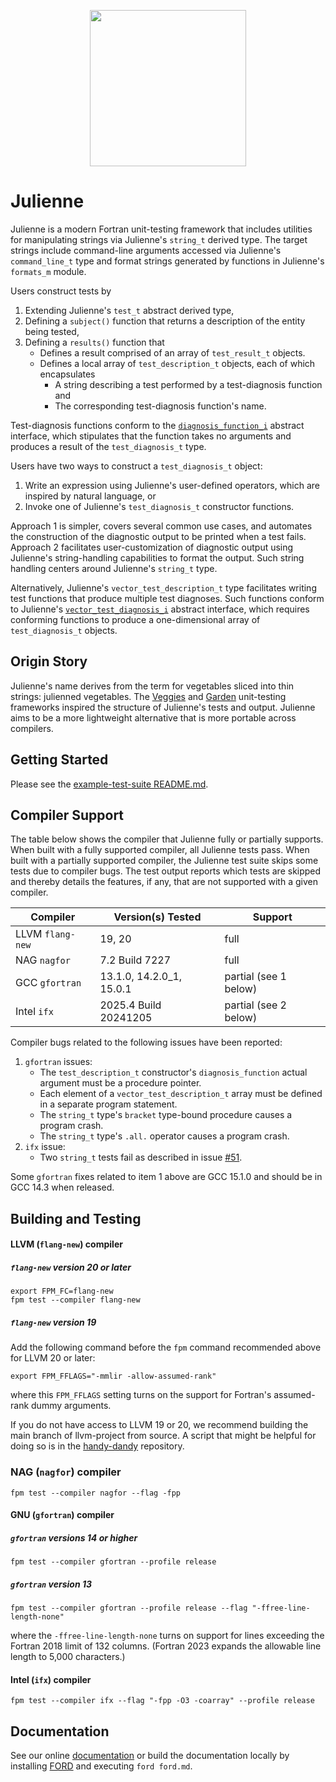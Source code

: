 <p align="center">
  <img width="250" height="250" src="https://github.com/user-attachments/assets/1a1c4f1a-f229-4d6d-bcaa-d5d9826ee639">
</p>

Julienne
========
Julienne is a modern Fortran unit-testing framework that includes utilities for manipulating strings
via Julienne's `string_t` derived type.  The target strings include command-line arguments accessed
via Julienne's `command_line_t` type  and format strings generated by functions in Julienne's `formats_m` module.

Users construct tests by
1. Extending Julienne's `test_t` abstract derived type,
2. Defining a `subject()` function that returns a description of the entity being tested,
3. Defining a `results()` function that
    - Defines a result comprised of an array of `test_result_t` objects.
    - Defines a local array of `test_description_t` objects, each of which encapsulates
        * A string describing a test performed by a test-diagnosis function and
        * The corresponding test-diagnosis function's name.

Test-diagnosis functions conform to the [`diagnosis_function_i`] abstract interface, which stipulates that
the function takes no arguments and produces a result of the `test_diagnosis_t` type.

Users have two ways to construct a `test_diagnosis_t` object:
1. Write an expression using Julienne's user-defined operators, which are inspired by natural language, or
2. Invoke one of Julienne's `test_diagnosis_t` constructor functions.

Approach 1 is simpler, covers several common use cases, and automates the construction of the diagnostic 
output to be printed when a test fails.  Approach 2 facilitates user-customization of diagnostic output 
using Julienne's string-handling capabilities to format the output.  Such string handling centers around
Julienne's `string_t` type. 

Alternatively, Julienne's `vector_test_description_t` type facilitates writing test functions that produce 
multiple test diagnoses. Such functions conform to Julienne's [`vector_test_diagnosis_i`] abstract interface, 
which requires conforming functions to produce a one-dimensional array of `test_diagnosis_t` objects.

Origin Story
------------

Julienne's name derives from the term for vegetables sliced into thin strings: julienned vegetables.
The [Veggies] and [Garden] unit-testing frameworks inspired the structure of Julienne's tests and output.
Julienne aims to be a more lightweight alternative that is more portable across compilers.

Getting Started
---------------
Please see the [example-test-suite README.md](./example/example-test-suite/README.md).

Compiler Support
----------------
The table below shows the compiler that Julienne fully or partially supports.  When built with a fully
supported compiler, all Julienne tests pass.  When built with a partially supported compiler, the Julienne
test suite skips some tests due to compiler bugs.  The test output reports which tests are skipped and
thereby details the features, if any, that are not supported with a given compiler.

Compiler         | Version(s) Tested        | Support
-----------------|--------------------------|----------------------
LLVM `flang-new` | 19, 20                   | full
NAG `nagfor`     | 7.2 Build 7227           | full
GCC `gfortran`   | 13.1.0, 14.2.0_1, 15.0.1 | partial (see 1 below)
Intel `ifx`      | 2025.4 Build 20241205    | partial (see 2 below)

Compiler bugs related to the following issues have been reported:

1. `gfortran` issues:
   - The `test_description_t` constructor's `diagnosis_function` actual argument must be a procedure pointer.
   - Each element of a `vector_test_description_t` array must be defined in a separate program statement.
   - The `string_t` type's `bracket` type-bound procedure causes a program crash.
   - The `string_t` type's `.all.` operator causes a program crash.
2. `ifx` issue:
   - Two `string_t` tests fail as described in issue [#51](https://github.com/BerkeleyLab/julienne/issues/51).

Some `gfortran` fixes related to item 1 above are GCC 15.1.0 and should be in GCC 14.3 when released.

Building and Testing
--------------------

#### LLVM (`flang-new`) compiler
##### `flang-new` version 20 or later
```
export FPM_FC=flang-new
fpm test --compiler flang-new
```

##### `flang-new` version 19
Add the following command before the `fpm` command recommended above for LLVM 20 or later:
```
export FPM_FFLAGS="-mmlir -allow-assumed-rank"
```
where this `FPM_FFLAGS` setting turns on the support for Fortran's assumed-rank dummy arguments.

If you do not have access to LLVM 19 or 20, we recommend building the main branch of llvm-project from source.
A script that might be helpful for doing so is in the [handy-dandy] repository.

### NAG (`nagfor`) compiler
```
fpm test --compiler nagfor --flag -fpp
```

#### GNU (`gfortran`) compiler
##### `gfortran` versions 14 or higher
```
fpm test --compiler gfortran --profile release
```

##### `gfortran` version 13
```
fpm test --compiler gfortran --profile release --flag "-ffree-line-length-none"
```
where the `-ffree-line-length-none` turns on support for lines exceeding the Fortran 2018 limit of 132 columns.
(Fortran 2023 expands the allowable line length to 5,000 characters.)

#### Intel (`ifx`) compiler
```
fpm test --compiler ifx --flag "-fpp -O3 -coarray" --profile release
```

Documentation
-------------
See our online [documentation] or build the documentation locally by installing [FORD] and executing `ford ford.md`.

[Sourcery]: https://github.com/sourceryinstitute/sourcery
[Veggies]: https://gitlab.com/everythingfunctional/veggies
[Garden]: https://gitlab.com/everythingfunctional/garden
[here]: https://github.com/rouson/handy-dandy/blob/7caaa4dc3d6e5331914a3025f0cb1db5ac1a886f/src/fresh-llvm-build.sh
[documentation]: https:///berkeleylab.github.io/julienne/
[FORD]: https://github.com/Fortran-FOSS-Programmers/ford
[handy-dandy]: https://github.com/rouson/handy-dandy/blob/7caaa4dc3d6e5331914a3025f0cb1db5ac1a886f/src/fresh-llvm-build.sh
[`diagnosis_function_i`]: https://github.com/BerkeleyLab/julienne/blob/37bcc959efa8f9e27ae50fecfd37a6bf52ef0a43/src/julienne/julienne_test_description_m.f90#L16
[`vector_test_diagnosis_i`]: https://github.com/BerkeleyLab/julienne/blob/37bcc959efa8f9e27ae50fecfd37a6bf52ef0a43/src/julienne/julienne_vector_test_description_m.F90#L18
